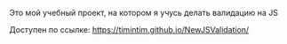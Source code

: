 Это мой учебный проект, на котором я учусь делать валидацию на JS

Доступен по ссылке: https://timintim.github.io/NewJSValidation/
